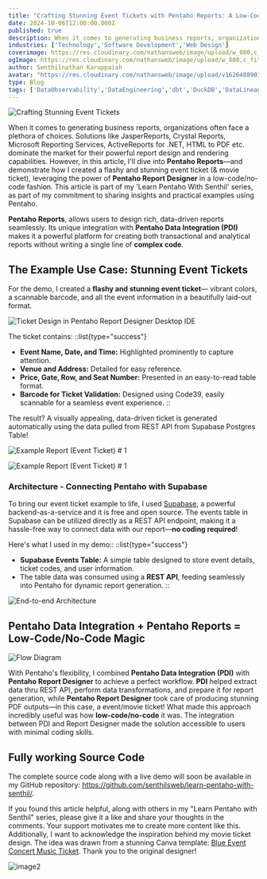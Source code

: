 ```yaml
---
title: "Crafting Stunning Event Tickets with Pentaho Reports: A Low-Code No-Code Journey!"
date: 2024-10-06T12:00:00.000Z
published: true
description: When it comes to generating business reports, organizations often face a plethora of choices. Solutions like JasperReports, Crystal Reports, Microsoft Reporting Services, ActiveReports for .NET, HTML to PDF etc.
industries: ['Technology','Software Development','Web Design']
coverimage: https://res.cloudinary.com/nathansweb/image/upload/w_800,c_fit,l_text:Arial_60_bold:Crafting%20Stunning%20Event%20Tickets%20with%20Pentaho%20Reports,g_north_east,x_30,y_40/v1711924071/senthilsweb-scl-card-template_cyxogj.webp
ogImage: https://res.cloudinary.com/nathansweb/image/upload/w_800,c_fit,l_text:Arial_60_bold:Crafting%20Stunning%20Event%20Tickets%20with%20Pentaho%20Reports,g_north_east,x_30,y_40/v1711924071/senthilsweb-scl-card-template_cyxogj.webp
author: Senthilnathan Karuppaiah
avatar: "https://res.cloudinary.com/nathansweb/image/upload/v1626488903/profile/Senthil-profile-picture-01_al07i5.jpg"
type: Blog
tags: ['DataObservability','DataEngineering','dbt','DuckDB','DataLineage','Analytics','DataLake','BusinessMetadataManagement','Vue.js','Nuxt.js','Open Source','Web Development','Low Code Platform']
---
```

![Crafting Stunning Event Tickets](https://media.licdn.com/dms/image/v2/D4E12AQHl2RKHzx4Mpg/article-cover_image-shrink_720_1280/article-cover_image-shrink_720_1280/0/1728223025041?e=1733961600&v=beta&t=sQAeBNkbicM-6UaSs6s8RQHoEseANI3GQzXl6zjeYO8)

When it comes to generating business reports, organizations often face a plethora of choices. Solutions like JasperReports, Crystal Reports, Microsoft Reporting Services, ActiveReports for .NET, HTML to PDF etc. dominate the market for their powerful report design and rendering capabilities. However, in this article, I'll dive into **Pentaho Reports**—and demonstrate how I created a flashy and stunning event ticket (& movie ticket), leveraging the power of **Pentaho Report Designer** in a low-code/no-code fashion. This article is part of my 'Learn Pentaho With Senthil' series, as part of my commitment to sharing insights and practical examples using Pentaho.

**Pentaho Reports**, allows users to design rich, data-driven reports seamlessly. Its unique integration with **Pentaho Data Integration (PDI)** makes it a powerful platform for creating both transactional and analytical reports without writing a single line of **complex code**.

## The Example Use Case: Stunning Event Tickets

For the demo, I created a **flashy and stunning event ticket**— vibrant colors, a scannable barcode, and all the event information in a beautifully laid-out format.

![Ticket Design in Pentaho Report Designer Desktop IDE](https://media.licdn.com/dms/image/v2/D4E12AQHBIQPrdo7l6g/article-inline_image-shrink_1500_2232/article-inline_image-shrink_1500_2232/0/1728223565839?e=1733961600&v=beta&t=RzFIHjiNfyqz_zdbJ0DYvmBgI1A7GDizvfuuyZzhYFc)

The ticket contains:
::list{type="success"}
- **Event Name, Date, and Time:** Highlighted prominently to capture attention.
- **Venue and Address:** Detailed for easy reference.
- **Price, Gate, Row, and Seat Number:** Presented in an easy-to-read table format.
- **Barcode for Ticket Validation:** Designed using Code39, easily scannable for a seamless event experience.
:: 

The result? A visually appealing, data-driven ticket is generated automatically using the data pulled from REST API from Supabase Postgres Table!

![Example Report (Event Ticket) # 1](https://media.licdn.com/dms/image/v2/D4E12AQHm6-eDWCVBWA/article-inline_image-shrink_1500_2232/article-inline_image-shrink_1500_2232/0/1728223853316?e=1733961600&v=beta&t=ucKPtbEUnhFiXKo8U-Co6ixmFOfgnpnFCAhmFuRp7ns)


![Example Report (Event Ticket) # 1](https://media.licdn.com/dms/image/v2/D4E12AQH7EZy6mShHrA/article-inline_image-shrink_1500_2232/article-inline_image-shrink_1500_2232/0/1728223898542?e=1733961600&v=beta&t=ecqHAVHyNjFO48OBlBguz2D2sVe56CVDczft7UYc3BE)

### Architecture - Connecting Pentaho with Supabase
To bring our event ticket example to life, I used <a class="dark:text-teal-400 relative transition hover:text-teal-500 dark:hover:text-teal-400" href="https://supabase.com/">Supabase</a>, a powerful backend-as-a-service and it is free and open source. The events table in Supabase can be utilized directly as a REST API endpoint, making it a hassle-free way to connect data with our report—**no coding required**!

Here's what I used in my demo::
::list{type="success"}

- **Supabase Events Table:** A simple table designed to store event details, ticket codes, and user information.
- The table data was consumed using a **REST API**, feeding seamlessly into Pentaho for dynamic report generation.
::

![End-to-end Architecture](https://media.licdn.com/dms/image/v2/D4E12AQFDQOUcDy1Ryg/article-inline_image-shrink_1000_1488/article-inline_image-shrink_1000_1488/0/1728224038586?e=1733961600&v=beta&t=bzIJ7OQ0c-3GIPNKi7jPs8AXYfpW29H4KWz0rMFZcE0)

## Pentaho Data Integration + Pentaho Reports = Low-Code/No-Code Magic

![Flow Diagram](https://media.licdn.com/dms/image/v2/D4E12AQFDQOUcDy1Ryg/article-inline_image-shrink_1000_1488/article-inline_image-shrink_1000_1488/0/1728224038586?e=1733961600&v=beta&t=bzIJ7OQ0c-3GIPNKi7jPs8AXYfpW29H4KWz0rMFZcE0)

With Pentaho's flexibility, I combined **Pentaho Data Integration (PDI)** with **Pentaho Report Designer** to achieve a perfect workflow. **PDI** helped extract data thru REST API, perform data transformations, and prepare it for report generation, while **Pentaho Report Designer** took care of producing stunning PDF outputs—in this case, a event/movie ticket!
What made this approach incredibly useful was how **low-code/no-code** it was. The integration between PDI and Report Designer made the solution accessible to users with minimal coding skills. 

## Fully working Source Code 

The complete source code along with a live demo will soon be available in my GitHub repository: https://github.com/senthilsweb/learn-pentaho-with-senthil/.

If you found this article helpful, along with others in my "Learn Pentaho with Senthil" series, please give it a like and share your thoughts in the comments. Your support motivates me to create more content like this.
Additionally, I want to acknowledge the inspiration behind my movie ticket design. The idea was drawn from a stunning Canva template: <a href="https://github.com/senthilsweb/learn-pentaho-with-senthil/" class="dark:text-teal-400 relative transition hover:text-teal-500 dark:hover:text-teal-400">Blue Event Concert Music Ticket</a>. Thank you to the original designer!

![image2](https://media.licdn.com/dms/image/v2/D4E12AQHyeWjujeak7Q/article-inline_image-shrink_1500_2232/article-inline_image-shrink_1500_2232/0/1728225053975?e=1733961600&v=beta&t=oen99qGJ3dRKCMuQJSpR2lC5SHe_a40fM3iicILFGXo)